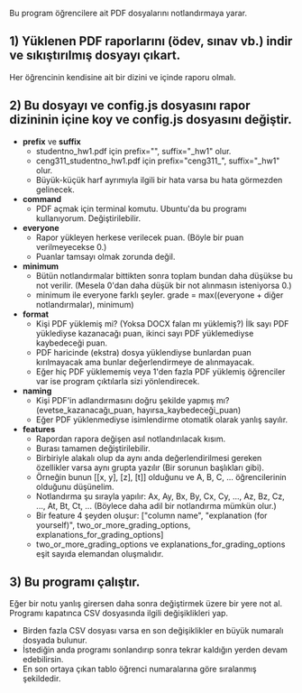 Bu program öğrencilere ait PDF dosyalarını notlandırmaya yarar.

## 1) Yüklenen PDF raporlarını (ödev, sınav vb.) indir ve sıkıştırılmış dosyayı çıkart.

Her öğrencinin kendisine ait bir dizini ve içinde raporu olmalı.
  
## 2) Bu dosyayı ve config.js dosyasını rapor dizininin içine koy ve **config.js** dosyasını değiştir.
 - **prefix** ve **suffix**
	 - studentno_hw1.pdf için prefix="", suffix="_hw1" olur.
	 - ceng311_studentno_hw1.pdf için prefix="ceng311_", suffix="_hw1" olur.
	 - Büyük-küçük harf ayrımıyla ilgili bir hata varsa bu hata görmezden gelinecek.
- **command**
	- PDF açmak için terminal komutu. Ubuntu'da bu programı kullanıyorum. Değiştirilebilir.
- **everyone**
	- Rapor yükleyen herkese verilecek puan. (Böyle bir puan verilmeyecekse 0.)
	- Puanlar tamsayı olmak zorunda değil.
- **minimum**
	- Bütün notlandırmalar bittikten sonra toplam bundan daha düşükse bu not verilir. (Mesela 0'dan daha düşük bir not alınmasın isteniyorsa 0.)
	- minimum ile everyone farklı şeyler. grade = max((everyone + diğer notlandırmalar), minimum)
- **format**
	- Kişi PDF yüklemiş mi? (Yoksa DOCX falan mı yüklemiş?) İlk sayı PDF yüklediyse kazanacağı puan, ikinci sayı PDF yüklemediyse kaybedeceği puan.
	- PDF haricinde (ekstra) dosya yüklendiyse bunlardan puan kırılmayacak ama bunlar değerlendirmeye de alınmayacak.
	- Eğer hiç PDF yüklememiş veya 1'den fazla PDF yüklemiş öğrenciler var ise program çıktılarla sizi yönlendirecek.
- **naming**
	- Kişi PDF'in adlandırmasını doğru şekilde yapmış mı? (evetse_kazanacağı_puan, hayırsa_kaybedeceği_puan)
	- Eğer PDF yüklenmediyse isimlendirme otomatik olarak yanlış sayılır.
- **features**
	- Rapordan rapora değişen asıl notlandırılacak kısım.
	- Burası tamamen değiştirilebilir.
	- Birbiriyle alakalı olup da aynı anda değerlendirilmesi gereken özellikler varsa aynı grupta yazılır (Bir sorunun başlıkları gibi).
	- Örneğin bunun [[x, y], [z], [t]] olduğunu ve A, B, C, ... öğrencilerinin olduğunu düşünelim.
	- Notlandırma şu sırayla yapılır: Ax, Ay, Bx, By, Cx, Cy, ..., Az, Bz, Cz, ..., At, Bt, Ct, ... (Böylece daha adil bir notlandırma mümkün olur.)
	- Bir feature 4 şeyden oluşur: ["column name", "explanation (for yourself)", two_or_more_grading_options, explanations_for_grading_options]
	- two_or_more_grading_options ve explanations_for_grading_options eşit sayıda elemandan oluşmalıdır.
	
## 3) Bu programı çalıştır.
Eğer bir notu yanlış girersen daha sonra değiştirmek üzere bir yere not al. Programı kapatınca CSV dosyasında ilgili değişiklikleri yap.
- Birden fazla CSV dosyası varsa en son değişiklikler en büyük numaralı dosyada bulunur.
- İstediğin anda programı sonlandırıp sonra tekrar kaldığın yerden devam edebilirsin.
- En son ortaya çıkan tablo öğrenci numaralarına göre sıralanmış şekildedir.



